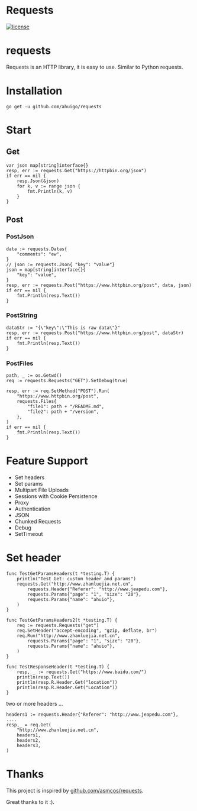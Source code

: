 # Requests
[![license](http://dmlc.github.io/img/apache2.svg)](https://raw.githubusercontent.com/ahuigo/requests/master/LICENSE)

# requests
Requests is an HTTP library, it is easy to use. Similar to Python requests.

# Installation

```
go get -u github.com/ahuigo/requests
```

# Start

## Get

    var json map[string]interface{}
    resp, err := requests.Get("https://httpbin.org/json")
    if err == nil {
        resp.Json(&json)
        for k, v := range json {
            fmt.Println(k, v)
        }
    }

## Post

### PostJson
    data := requests.Datas{
        "comments": "ew",
    }
    // json := requests.Json{ "key": "value"}
    json = map[string]interface{}{
        "key": "value",
    }
    resp, err := requests.Post("https://www.httpbin.org/post", data, json)
    if err == nil {
        fmt.Println(resp.Text())
    }

### PostString

    dataStr := "{\"key\":\"This is raw data\"}"
    resp, err := requests.Post("https://www.httpbin.org/post", dataStr)
    if err == nil {
        fmt.Println(resp.Text())
    }

### PostFiles

	path, _ := os.Getwd()
	req := requests.Requests("GET").SetDebug(true)

	resp, err := req.SetMethod("POST").Run(
		"https://www.httpbin.org/post",
		requests.Files{
            "file1": path + "/README.md",
            "file2": path + "/version",
        },
	)
	if err == nil {
		fmt.Println(resp.Text())
	}

# Feature Support
  - Set headers
  - Set params
  - Multipart File Uploads
  - Sessions with Cookie Persistence
  - Proxy
  - Authentication
  - JSON
  - Chunked Requests
  - Debug
  - SetTimeout


# Set header

    func TestGetParamsHeaders(t *testing.T) {
        println("Test Get: custom header and params")
        requests.Get("http://www.zhanluejia.net.cn",
            requests.Header{"Referer": "http://www.jeapedu.com"},
            requests.Params{"page": "1", "size": "20"},
            requests.Params{"name": "ahuio"},
        )
    }

    func TestGetParamsHeaders2(t *testing.T) {
        req := requests.Requests("get")
        req.SetHeader("accept-encoding", "gzip, deflate, br")
        req.Run("http://www.zhanluejia.net.cn",
            requests.Params{"page": "1", "size": "20"},
            requests.Params{"name": "ahuio"},
        )
    }

    func TestResponseHeader(t *testing.T) {
        resp, _ := requests.Get("https://www.baidu.com/")
        println(resp.Text())
        println(resp.R.Header.Get("location"))
        println(resp.R.Header.Get("Location"))
    }

two or more headers ...

    headers1 := requests.Header{"Referer": "http://www.jeapedu.com"},
    ....
    resp,_ = req.Get(
        "http://www.zhanluejia.net.cn",
        headers1,
        headers2,
        headers3,
    )

# Thanks
This project is inspired by [github.com/asmcos/requests](http://github.com/asmcos/requests). 

Great thanks to it :).
